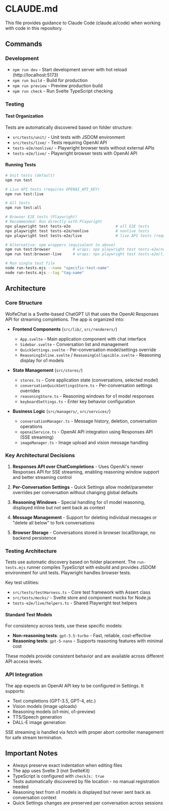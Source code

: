 # CLAUDE.md

This file provides guidance to Claude Code (claude.ai/code) when working with code in this repository.

## Commands

### Development
- `npm run dev` - Start development server with hot reload (http://localhost:5173)
- `npm run build` - Build for production
- `npm run preview` - Preview production build
- `npm run check` - Run Svelte TypeScript checking

### Testing

#### Test Organization
Tests are automatically discovered based on folder structure:
- `src/tests/unit/` - Unit tests with JSDOM environment  
- `src/tests/live/` - Tests requiring OpenAI API
- `tests-e2e/nonlive/` - Playwright browser tests without external APIs
- `tests-e2e/live/` - Playwright browser tests with OpenAI API

#### Running Tests
```bash
# Unit tests (default)
npm run test

# Live API tests (requires OPENAI_API_KEY)
npm run test:live

# All tests
npm run test:all

# Browser E2E tests (Playwright)
# Recommended: Run directly with Playwright
npx playwright test tests-e2e                    # all E2E tests
npx playwright test tests-e2e/nonlive            # nonlive tests
npx playwright test tests-e2e/live               # live API tests (requires OPENAI_API_KEY)

# Alternative: npm wrappers (equivalent to above)
npm run test:browser          # wraps: npx playwright test tests-e2e/nonlive
npm run test:browser-live     # wraps: npx playwright test tests-e2e/live

# Run single test file
node run-tests.mjs --name "specific-test-name"
node run-tests.mjs --tag "tag-name"
```

## Architecture

### Core Structure
WolfeChat is a Svelte-based ChatGPT UI that uses the OpenAI Responses API for streaming completions. The app is organized into:

- **Frontend Components** (`src/lib/`, `src/renderers/`)
  - `App.svelte` - Main application component with chat interface
  - `Sidebar.svelte` - Conversation list and management
  - `QuickSettings.svelte` - Per-conversation model/settings override
  - `ReasoningInline.svelte` / `ReasoningCollapsible.svelte` - Reasoning display for o1 models

- **State Management** (`src/stores/`)
  - `stores.ts` - Core application state (conversations, selected model)
  - `conversationQuickSettingsStore.ts` - Per-conversation settings overrides
  - `reasoningStore.ts` - Reasoning windows for o1 model responses
  - `keyboardSettings.ts` - Enter key behavior configuration

- **Business Logic** (`src/managers/`, `src/services/`)
  - `conversationManager.ts` - Message history, deletion, conversation operations
  - `openaiService.ts` - OpenAI API integration using Responses API (SSE streaming)
  - `imageManager.ts` - Image upload and vision message handling

### Key Architectural Decisions

1. **Responses API over ChatCompletions** - Uses OpenAI's newer Responses API for SSE streaming, enabling reasoning window support and better streaming control

2. **Per-Conversation Settings** - Quick Settings allow model/parameter overrides per conversation without changing global defaults

3. **Reasoning Windows** - Special handling for o1 model reasoning, displayed inline but not sent back as context

4. **Message Management** - Support for deleting individual messages or "delete all below" to fork conversations

5. **Browser Storage** - Conversations stored in browser localStorage, no backend persistence

### Testing Architecture

Tests use automatic discovery based on folder placement. The `run-tests.mjs` runner compiles TypeScript with esbuild and provides JSDOM environment for unit tests. Playwright handles browser tests.

Key test utilities:
- `src/tests/testHarness.ts` - Core test framework with Assert class
- `src/tests/mocks/` - Svelte store and component mocks for Node.js
- `tests-e2e/live/helpers.ts` - Shared Playwright test helpers

#### Standard Test Models

For consistency across tests, use these specific models:
- **Non-reasoning tests**: `gpt-3.5-turbo` - Fast, reliable, cost-effective
- **Reasoning tests**: `gpt-5-nano` - Supports reasoning features with minimal cost

These models provide consistent behavior and are available across different API access levels.

### API Integration

The app expects an OpenAI API key to be configured in Settings. It supports:
- Text completions (GPT-3.5, GPT-4, etc.)
- Vision models (image uploads)
- Reasoning models (o1-mini, o1-preview)
- TTS/Speech generation
- DALL-E image generation

SSE streaming is handled via fetch with proper abort controller management for safe stream termination.

## Important Notes

- Always preserve exact indentation when editing files
- The app uses Svelte 3 (not SvelteKit)
- TypeScript is configured with `checkJs: true`
- Tests automatically discovered by file location - no manual registration needed
- Reasoning text from o1 models is displayed but never sent back as conversation context
- Quick Settings changes are preserved per conversation across sessions